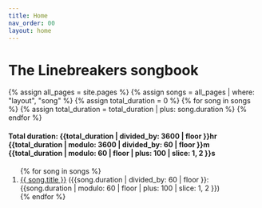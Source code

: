 ```yaml
---
title: Home
nav_order: 00
layout: home
---
```

# The Linebreakers songbook
{% assign all_pages = site.pages %}
{% assign songs = all_pages | where: "layout", "song" %}
{% assign total_duration = 0 %}
{% for song in songs %}
{% assign total_duration = total_duration | plus: song.duration %}
{% endfor %}
<h4>Total duration:
	{{total_duration | divided_by: 3600 | floor }}hr
	{{total_duration | modulo: 3600 | divided_by: 60 | floor }}m
	{{total_duration | modulo: 60 | floor | plus: 100 | slice: 1, 2 }}s
</h4>
<ol>
{% for song in songs %}<li>
<a href="{{ song.url }}">{{ song.title }}</a>
	({{song.duration | divided_by: 60 | floor }}:{{song.duration | modulo: 60 | floor | plus: 100 | slice: 1, 2 }})
</li>
{% endfor %}
</ol>

